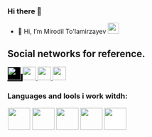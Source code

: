 ### Hi there 👋

- 👋 Hi, I’m Mirodil To'lamirzayev <img width="25" src="https://media.tenor.com/InfbZnZgATIAAAAi/hand-gif.gif">

<h2>Social networks for reference.</h2>

<a href="https://t.me/tolamirzayev_077/" style="background-color: black;">
    <img style="background-color: black;" src="https://w7.pngwing.com/pngs/636/338/png-transparent-telegram-hd-logo-thumbnail.png" width="30">
  </a>
  <a href="https://fackebook.com/tolamirzayev_077/">
    <img src="https://w7.pngwing.com/pngs/636/338/png-transparent-telegram-hd-logo-thumbnail.png" width="30">
  </a>
  <a href="https://twitter.com/MirodilTo/">
    <img src="https://w7.pngwing.com/pngs/196/156/png-transparent-twitter-3d-twitter-twitter-logo-3d-twitter-logo-social-media-logo-3d-icon-thumbnail.png" width="30">
  </a>
  <a href="https://instagram.com/tolamirzayev_077/">
    <img src="https://w7.pngwing.com/pngs/408/296/png-transparent-app-b-w-instagram-logo-media-popular-social-2018-social-media-black-and-white-logos-icon.png" width="30">
  </a>
  
  
  ### Languages and lools i work witdh:
  <code><img style="border: 1px white solid;" width="50" src="https://brandslogos.com/wp-content/uploads/images/large/html-logo-black-and-white.png"></code>
<code><img width="50" src="https://brandslogos.com/wp-content/uploads/images/large/css-logo-black-and-white.png"></code>
<code><img width="50" src="https://cdn-icons-png.flaticon.com/512/5968/5968680.png"></code>
<code><img width="50" src="https://www.loopple.com/img/tailwind-logo.png"></code>
<code><img style="background-color: white;" width="50" src="https://tlt.russ-na-volge.ru/upload/iblock/724/7241c24b6139df38493787eca1379359.jpg"></code>
